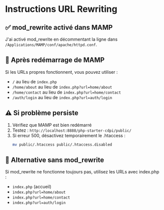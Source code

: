 # Instructions URL Rewriting

## ✅ mod_rewrite activé dans MAMP

J'ai activé mod_rewrite en décommentant la ligne dans `/Applications/MAMP/conf/apache/httpd.conf`.

## 🔄 Après redémarrage de MAMP

Si les URLs propres fonctionnent, vous pouvez utiliser :
- `/` au lieu de `index.php`
- `/home/about` au lieu de `index.php?url=home/about`
- `/home/contact` au lieu de `index.php?url=home/contact`
- `/auth/login` au lieu de `index.php?url=auth/login`

## ⚠️ Si problème persiste

1. Vérifiez que MAMP est bien redémarré
2. Testez : `http://localhost:8888/php-starter-cdpi/public/`
3. Si erreur 500, désactivez temporairement le .htaccess :
   ```bash
   mv public/.htaccess public/.htaccess.disabled
   ```

## 🔧 Alternative sans mod_rewrite

Si mod_rewrite ne fonctionne toujours pas, utilisez les URLs avec index.php :
- `index.php` (accueil)
- `index.php?url=home/about`
- `index.php?url=home/contact`
- `index.php?url=auth/login` 